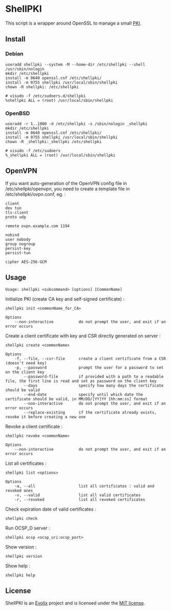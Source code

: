 # ShellPKI

This script is a wrapper around OpenSSL to manage a small
[PKI](https://en.wikipedia.org/wiki/Public_key_infrastructure).

## Install

### Debian

~~~
useradd shellpki --system -M --home-dir /etc/shellpki --shell /usr/sbin/nologin
mkdir /etc/shellpki
install -m 0640 openssl.cnf /etc/shellpki/
install -m 0755 shellpki /usr/local/sbin/shellpki
chown -R shellpki: /etc/shellpki
~~~

~~~
# visudo -f /etc/sudoers.d/shellpki
%shellpki ALL = (root) /usr/local/sbin/shellpki
~~~

### OpenBSD

~~~
useradd -r 1..1000 -d /etc/shellpki -s /sbin/nologin _shellpki
mkdir /etc/shellpki
install -m 0640 openssl.cnf /etc/shellpki/
install -m 0755 shellpki /usr/local/sbin/shellpki
chown -R _shellpki:_shellpki /etc/shellpki
~~~

~~~
# visudo -f /etc/sudoers
%_shellpki ALL = (root) /usr/local/sbin/shellpki
~~~

## OpenVPN

If you want auto-generation of the OpenVPN config file in
/etc/shellpki/openvpn, you need to create a template file in
/etc/shellpki/ovpn.conf, eg. :

~~~
client
dev tun
tls-client
proto udp

remote ovpn.example.com 1194

nobind
user nobody
group nogroup
persist-key
persist-tun

cipher AES-256-GCM
~~~

## Usage

~~~
Usage: shellpki <subcommand> [options] [CommonName]
~~~

Initialize PKI (create CA key and self-signed certificate) :

~~~
shellpki init <commonName_for_CA>

Options
    --non-interactive           do not prompt the user, and exit if an error occurs
~~~

Create a client certificate with key and CSR directly generated on server :

~~~
shellpki create <commonName>

Options
    -f, --file, --csr-file      create a client certificate from a CSR (doesn't need key)
    -p, --password              prompt the user for a password to set on the client key
        --password-file         if provided with a path to a readable file, the first line is read and set as password on the client key
        --days                  specify how many days the certificate should be valid
        --end-date              specify until which date the certificate should be valid, in MM/DD/[YY]YY [hh:mm:ss] format
        --non-interactive       do not prompt the user, and exit if an error occurs
        --replace-existing      if the certificate already exists, revoke it before creating a new one
~~~

Revoke a client certificate :

~~~
shellpki revoke <commonName>

Options
    --non-interactive           do not prompt the user, and exit if an error occurs
~~~

List all certificates :

~~~
shellpki list <options>

Options
    -a, --all                   list all certificates : valid and revoked ones
    -v, --valid                 list all valid certificates
    -r, --revoked               list all revoked certificates
~~~

Check expiration date of valid certificates :

~~~
shellpki check
~~~

Run OCSP_D server :

~~~
shellpki ocsp <ocsp_uri:ocsp_port>
~~~

Show version :

~~~
shellpki version
~~~

Show help :

~~~
shellpki help
~~~

## License

ShellPKI is an [Evolix](https://evolix.com) project and is licensed
under the [MIT license](LICENSE).
